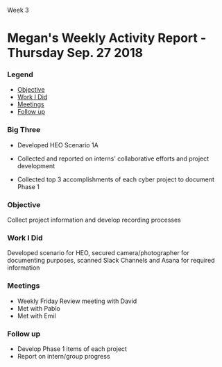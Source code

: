 Week 3
# Megan's Weekly Activity Report - Thursday Sep. 27 2018
### Legend
 - [Objective](#objective)
 - [Work I Did](#work-i-did)
 - [Meetings](#meetings)
 - [Follow up](#follow-up)

### Big Three

- Developed HEO Scenario 1A

- Collected and reported on interns' collaborative efforts and project development

- Collected top 3 accomplishments of each cyber project to document Phase 1

### Objective

Collect project information and develop recording processes

### Work I Did

Developed scenario for HEO, secured camera/photographer for documenting purposes, scanned Slack Channels and Asana for required information

### Meetings
  - Weekly Friday Review meeting with David
  - Met with Pablo
  - Met with Emil

### Follow up

- Develop Phase 1 items of each project
- Report on intern/group progress
